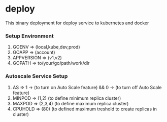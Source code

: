# deploy

This binary deployment for deploy service to kubernetes and docker


### Setup Environment
1. GOENV => (local,kube,dev,prod)
2. GOAPP => (account)
3. APPVERSION => (v1,v2)
4. GOPATH => to/your/go/path/work/dir

### Autoscale Service Setup
1. AS => 1 -> (to turn on Auto Scale feature) && 0 -> (to turn off Auto Scale feature)
2. MINPOD => (1,2) (to define minimum replica cluster)
3. MAXPOD => (2,3,4) (to define maximum replica cluster)
4. CPUHOLD => (80) (to defined maximum treshold to create replicas in cluster)
